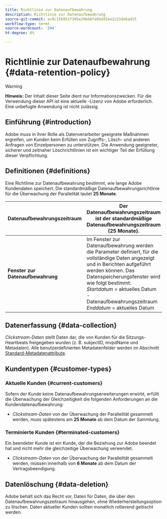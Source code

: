 ```yaml
---
title: Richtlinie zur Datenaufbewahrung
description: Richtlinie zur Datenaufbewahrung
source-git-commit: ac0c15b951f305e29bb8fa0bd45aa2c53de6ad15
workflow-type: tm+mt
source-wordcount: '294'
ht-degree: 0%

---
```



# Richtlinie zur Datenaufbewahrung {#data-retention-policy}

>[!WARNING]
>
>**Hinweis:** Der Inhalt dieser Seite dient nur Informationszwecken. Für die Verwendung dieser API ist eine aktuelle -Lizenz von Adobe erforderlich. Eine unbefugte Anwendung ist nicht zulässig.


## Einführung {#introduction}

Adobe muss in ihrer Rolle als Datenverarbeiter geeignete Maßnahmen ergreifen, um Kunden beim Erfüllen von Zugriffs-, Lösch- und anderen Anfragen von Einzelpersonen zu unterstützen. Die Anwendung geeigneter, sicherer und zeitnaher Löschrichtlinien ist ein wichtiger Teil der Erfüllung dieser Verpflichtung.

## Definitionen {#definitions}

Eine Richtlinie zur Datenaufbewahrung bestimmt, wie lange Adobe Kundendaten speichert. Die standardmäßige Datenaufbewahrungsrichtlinie für die Überwachung der Parallelität lautet **25 Monate**.

| Datenaufbewahrungszeitraum | Der Datenaufbewahrungszeitraum ist der standardmäßige Datenaufbewahrungszeitraum (25 Monate). |
|---|---|
| **Fenster zur Datenaufbewahrung** | Im Fenster zur Datenaufbewahrung werden die Parameter definiert, für die vollständige Daten angezeigt und in Berichten aufgeführt werden können. Das Datenspeicherungsfenster wird wie folgt bestimmt:<br/> *Startdatum* = aktuelles Datum - Datenaufbewahrungszeitraum <br/>*Enddatum* = aktuelles Datum |

## Datenerfassung {#data-collection}

*Clickstream-Daten* stellt Daten dar, die von Kunden für die Sitzungs-Heartbeats freigegeben wurden (z. B. subjectID, mvpdName und Metadaten). Alle benutzerdefinierten Metadatenfelder werden im Abschnitt [Standard-Metadatenattribute](/help/concurrency-monitoring/standard-metadata-attributes.md).

## Kundentypen {#customer-types}

### Aktuelle Kunden {#current-customers}

Sofern der Kunde keine Datenaufbewahrungserweiterungen erwirbt, erfüllt die Überwachung der Gleichzeitigkeit die folgenden Anforderungen an die Kundendatenaufbewahrung:

* *Clickstream-Daten* von der Überwachung der Parallelität gesammelt werden, muss spätestens am **25 Monate** ab dem Datum der Sammlung.

### Terminierte Kunden {#terminated-customers}

Ein beendeter Kunde ist ein Kunde, der die Beziehung zur Adobe beendet hat und nicht mehr die gleichzeitige Überwachung verwendet.

* *Clickstream-Daten* von der Überwachung der Parallelität gesammelt werden, müssen innerhalb von **6 Monate** ab dem Datum der Vertragsbeendigung.

## Datenlöschung {#data-deletion}

Adobe behält sich das Recht vor, Daten für Daten, die über den Datenaufbewahrungszeitraum hinausgehen, ohne Wiederherstellungsoption zu löschen. Daten aktueller Kunden sollten monatlich rollierend gelöscht werden.

